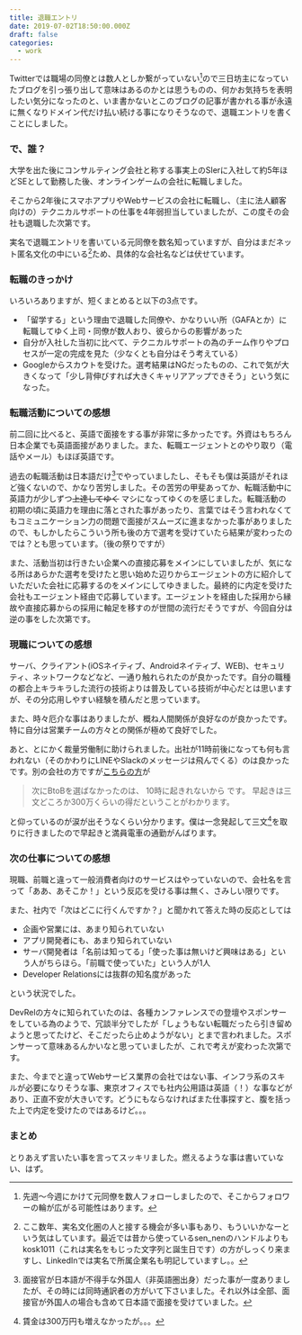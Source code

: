 ```yaml
---
title: 退職エントリ
date: 2019-07-02T18:50:00.000Z
draft: false
categories:
  - work
---
```

Twitterでは職場の同僚とは数人としか繋がっていない[^1]ので三日坊主になっていたブログを引っ張り出して意味はあるのかとは思うものの、何かお気持ちを表明したい気分になったのと、いま書かないとこのブログの記事が書かれる事が永遠に無くなりドメイン代だけ払い続ける事になりそうなので、退職エントリを書くことにしました。

### で、誰？

大学を出た後にコンサルティング会社と称する事実上のSIerに入社して約5年ほどSEとして勤務した後、オンラインゲームの会社に転職しました。

そこから2年後にスマホアプリやWebサービスの会社に転職し、（主に法人顧客向けの）テクニカルサポートの仕事を4年弱担当していましたが、この度その会社も退職した次第です。

実名で退職エントリを書いている元同僚を数名知っていますが、自分はまだネット匿名文化の中にいる[^2]ため、具体的な会社名などは伏せています。

### 転職のきっかけ

いろいろありますが、短くまとめると以下の3点です。

* 「留学する」という理由で退職した同僚や、かなりいい所（GAFAとか）に転職してゆく上司・同僚が数人おり、彼らからの影響があった
* 自分が入社した当初に比べて、テクニカルサポートの為のチーム作りやプロセスが一定の完成を見た（少なくとも自分はそう考えている）
* Googleからスカウトを受けた。選考結果はNGだったものの、これで気が大きくなって「少し背伸びすれば大きくキャリアアップできそう」という気になった。

### 転職活動についての感想

前二回に比べると、英語で面接をする事が非常に多かったです。外資はもちろん日本企業でも英語面接がありました。また、転職エージェントとのやり取り（電話やメール）もほぼ英語です。

過去の転職活動は日本語だけ[^3]でやっていましたし、そもそも僕は英語がそれほど強くないので、かなり苦労しました。その苦労の甲斐あってか、転職活動中に英語力が少しずつ~~上達してゆく~~ マシになってゆくのを感じました。転職活動の初期の頃に英語力を理由に落とされた事があったり、言葉ではそう言われなくてもコミュニケーション力の問題で面接がスムーズに進まなかった事がありましたので、もしかしたらこういう所も後の方で選考を受けていたら結果が変わったのでは？とも思っています。（後の祭りですが）

また、活動当初は行きたい企業への直接応募をメインにしていましたが、気になる所はあらかた選考を受けたと思い始めた辺りからエージェントの方に紹介していただいた会社に応募するのをメインにしてゆきました。最終的に内定を受けた会社もエージェント経由で応募しています。エージェントを経由した採用から縁故や直接応募からの採用に軸足を移すのが世間の流行だそうですが、今回自分は逆の事をした次第です。

### 現職についての感想

サーバ、クライアント(iOSネイティブ、Androidネイティブ、WEB)、セキュリティ、ネットワークなどなど、一通り触れられたのが良かったです。自分の職種の都合上キラキラした流行の技術よりは普及している技術が中心だとは思いますが、その分応用しやすい経験を積んだと思っています。

また、時々厄介な事はありましたが、概ね人間関係が良好なのが良かったです。特に自分は営業チームの方々との関係が極めて良好でした。

あと、とにかく裁量労働制に助けられました。出社が11時前後になっても何も言われない（そのかわりにLINEやSlackのメッセージは飛んでくる）のは良かったです。別の会社の方ですが[こちらの方](https://gist.github.com/masarakki)が

> 次にBtoBを選ばなかったのは、 10時に起きれないから です。 早起きは三文どころか300万くらいの得だということがわかります。

と仰っているのが涙が出そうなくらい分かります。僕は一念発起して三文[^4]を取りに行きましたので早起きと満員電車の通勤がんばります。

### 次の仕事についての感想

現職、前職と違って一般消費者向けのサービスはやっていないので、会社名を言って「ああ、あそこか！」という反応を受ける事は無く、さみしい限りです。

また、社内で「次はどこに行くんですか？」と聞かれて答えた時の反応としては

* 企画や営業には、あまり知られていない
* アプリ開発者にも、あまり知られていない
* サーバ開発者は「名前は知ってる」「使った事は無いけど興味はある」という人がちらほら。「前職で使っていた」という人が1人
* Developer Relationsには抜群の知名度があった

という状況でした。

DevRelの方々に知られていたのは、各種カンファレンスでの登壇やスポンサーをしている為のようで、冗談半分でしたが「しょうもない転職だったら引き留めようと思ってたけど、そこだったら止めようがない」とまで言われました。スポンサーって意味あるんかいなと思っていましたが、これで考えが変わった次第です。

また、今までと違ってWebサービス業界の会社ではない事、インフラ系のスキルが必要になりそうな事、東京オフィスでも社内公用語は英語（！）な事などがあり、正直不安が大きいです。どうにもならなければまた仕事探すと、腹を括った上で内定を受けたのではあるけど。。。

### まとめ

とりあえず言いたい事を言ってスッキリました。燃えるような事は書いていない、はず。


[^1]: 先週〜今週にかけて元同僚を数人フォローしましたので、そこからフォロワーの輪が広がる可能性はあります。

[^2]: ここ数年、実名文化圏の人と接する機会が多い事もあり、もういいかなーという気はしています。最近では昔から使っているsen_nenのハンドルよりもkosk1011（これは実名をもじった文字列と誕生日です）の方がしっくり来ますし、LinkedInでは実名で所属企業名も明記していますし。。

[^3]: 面接官が日本語が不得手な外国人（非英語圏出身）だった事が一度ありましたが、その時には同時通訳者の方がいて下さいました。それ以外は全部、面接官が外国人の場合も含めて日本語で面接を受けていました。

[^4]: 賃金は300万円も増えなかったが。。。
